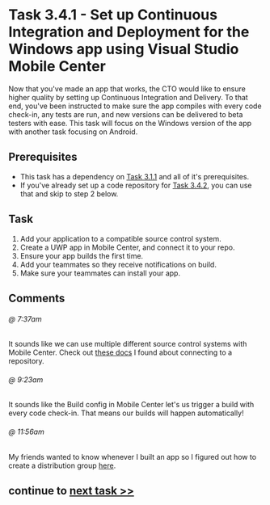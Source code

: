 # Task 3.4.1 - Set up Continuous Integration and Deployment for the Windows app using Visual Studio Mobile Center

Now that you've made an app that works, the CTO would like to ensure higher quality by setting up Continuous Integration and Delivery.  To that end, you've been instructed to make sure the app compiles with every code check-in, any tests are run, and new versions can be delivered to beta testers with ease.  This task will focus on the Windows version of the app with another task focusing on Android.

## Prerequisites 

* This task has a dependency on [Task 3.1.1][311] and all of it's prerequisites.
* If you've already set up a code repository for [Task 3.4.2][342], you can use that and skip to step 2 below.


## Task 

1.  Add your application to a compatible source control system.
2.  Create a UWP app in Mobile Center, and connect it to your repo.
3.  Ensure your app builds the first time.  
4.  Add your teammates so they receive notifications on build.
5.  Make sure your teammates can install your app.

## Comments

###### @ 7:37am
It sounds like we can use multiple different source control systems with Mobile Center.  Check out [these docs](https://docs.microsoft.com/en-us/mobile-center/build/connect) I found about connecting to a repository.

###### @ 9:23am
It sounds like the Build config in Mobile Center let's us trigger a build with every code check-in.  That means our builds will happen automatically!

###### @ 11:56am
My friends wanted to know whenever I built an app so I figured out how to create a distribution group [here](https://docs.microsoft.com/en-us/mobile-center/distribution/groups).

[311]: /stories/3/311_XamarinForms.md
[342]: /stories/3/342_CICD_AndroidApp.md
[420]: /stories/4/420_SetupVSTS.md

## continue to [next task >> ](342_CICD_AndroidApp.md)